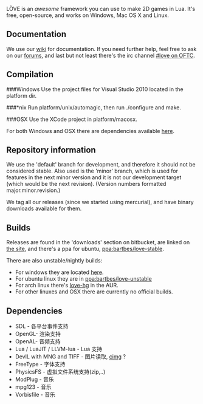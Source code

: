 LÖVE is an *awesome* framework you can use to make 2D games in Lua. It's free, open-source, and works on Windows, Mac OS X and Linux.

Documentation
-------------

We use our [wiki][wiki] for documentation.
If you need further help, feel free to ask on our [forums][forums], and last but not least there's the irc channel [#love on OFTC][irc].

Compilation
-----------

###Windows
Use the project files for Visual Studio 2010 located in the platform dir.

###*nix
Run platform/unix/automagic, then run ./configure and make.

###OSX
Use the XCode project in platform/macosx.

For both Windows and OSX there are dependencies available [here][dependencies].

Repository information
----------------------

We use the 'default' branch for development, and therefore it should not be considered stable.
Also used is the 'minor' branch, which is used for features in the next minor version and it is
not our development target (which would be the next revision). (Version numbers formatted major.minor.revision.)

We tag all our releases (since we started using mercurial), and have binary downloads available for them.

Builds
------

Releases are found in the 'downloads' section on bitbucket, are linked on [the site][site],
and there's a ppa for ubuntu, [ppa:bartbes/love-stable][stableppa].

There are also unstable/nightly builds:

- For windows they are located [here][winbuilds].
- For ubuntu linux they are in [ppa:bartbes/love-unstable][unstableppa]
- For arch linux there's [love-hg][aur] in the AUR.
- For other linuxes and OSX there are currently no official builds.

Dependencies
------------

- SDL	- 各平台事件支持
- OpenGL- 渲染支持
- OpenAL- 音频支持
- Lua / LuaJIT / LLVM-lua 	- Lua 支持
- DevIL with MNG and TIFF	- 图片读取, [cimg][cimg] ?
- FreeType					- 字体支持
- PhysicsFS					- 虚拟文件系统支持(zip,..)
- ModPlug					- 音乐
- mpg123					- 音乐
- Vorbisfile				- 音乐

[site]: http://love2d.org
[wiki]: http://love2d.org/wiki
[forums]: http://love2d.org/forums
[irc]: irc://irc.oftc.net/love
[dependencies]: http://love2d.org/sdk
[winbuilds]: http://love2d.org/builds
[stableppa]: https://launchpad.net/~bartbes/+archive/love-stable
[unstableppa]: https://launchpad.net/~bartbes/+archive/love-unstable
[aur]: http://aur.archlinux.org/packages.php?ID=35279
[cimg]: http://cimg.sourceforge.net

